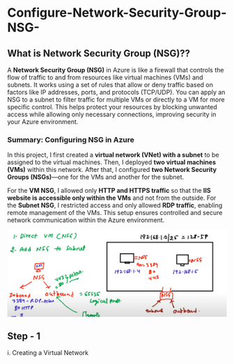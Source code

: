 # Configure-Network-Security-Group-NSG-

## What is Network Security Group (NSG)??

A **Network Security Group (NSG)** in Azure is like a firewall that controls the flow of traffic to and from resources like virtual machines (VMs) and subnets. It works using a set of rules that allow or deny traffic based on factors like IP addresses, ports, and protocols (TCP/UDP). You can apply an NSG to a subnet to filter traffic for multiple VMs or directly to a VM for more specific control. This helps protect your resources by blocking unwanted access while allowing only necessary connections, improving security in your Azure environment.

### Summary: Configuring NSG in Azure  

In this project, I first created a **virtual network (VNet) with a subnet** to be assigned to the virtual machines. Then, I deployed **two virtual machines (VMs)** within this network. After that, I configured **two Network Security Groups (NSGs)**—one for the VMs and another for the subnet.  

For the **VM NSG**, I allowed only **HTTP and HTTPS traffic** so that the **IIS website is accessible only within the VMs** and not from the outside. For the **Subnet NSG**, I restricted access and only allowed **RDP traffic**, enabling remote management of the VMs. This setup ensures controlled and secure network communication within the Azure environment.

![image alt](1.PNG)


## Step - 1

i. Creating a Virtual Network 


